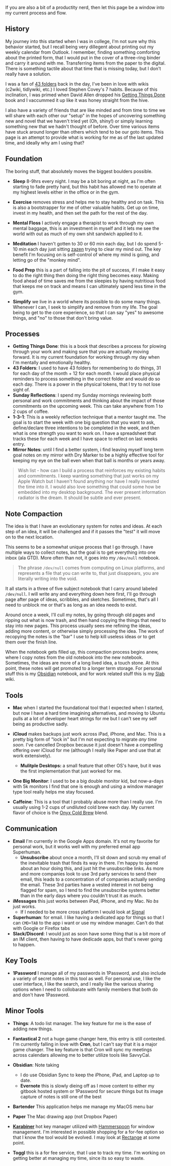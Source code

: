 If you are also a bit of a productity nerd, then let this page be a window into my current process and flow.

## History

My journey into this started when I was in college, I'm not sure why this behavior started, but I recall being very dillegent about printing out my weekly calendar from Outlook. I remember, finding something comforting about the printed form, that I would put in the cover of a three-ring binder and carry it around with me. Transferring items from the paper to the digital. There is something tactile about that time that is missing today, but I don't really have a solution. 

I was a fan of
[43 folders](http://www.43folders.com) back in the day, I've
been in love with wikis (c2wiki, tidlywiki, etc.) I loved Stephen
Covey's 7 habits. Because of this inclination, I was primed when David Allen
dropped his [Getting Things Done](https://www.amazon.com/Getting-Things-Done-Stress-Free-Productivity/dp/0142000280)
book and I vaccummed it up like it was honey straight from the hive.

I also have a variety of friends that are like minded and from time to
time we will share with each other our "setup" in the hopes of
uncovering something new and novel that we haven't tried yet (Oh, shiny!) or simply learning something new that we hadn't thought of
before. Over time various items have stuck around longer than others which tend to be our goto items. This page is an attempt to provide what is
working for me as of the last updated time, and ideally why am I using
that?

## Foundation

The boring stuff, that absolutely moves the biggest boulders possible.

- **Sleep** 8-9hrs every night. I may be a bit boring at night, as I'm often starting to fade pretty hard, but this habit has allowed me to operate at my highest levels either in the office or in the gym. 

-
  **Exercise** removes stress and helps me to stay healthy
  and on task. This is also a bootstrapper for me of other valuable
  habits. Get up on time, invest in my health, and then set the path for the rest of the day.
-
  **Mental Floss** I actively engage a therapist to work
  through my own mental baggage, this is an investment in myself and it lets me see the world with out as much of my own shit sandwich
  applied to it.
-
  **Meditation** I haven't gotten to 30 or 60 min each day,
  but I do spend 5-10 min each day just sitting
  [zazen](https://en.wikipedia.org/wiki/Zazen) trying to clear my mind
  out. The key benefit I'm focusing on is self-control of where my mind is going, and letting go of the "monkey mind".
-
  **Food Prep** this is a part of falling into the pit of
  success, if I make it easy to do the right thing then doing the right thing becomes easy. Making food ahead of time saves me from the sleepies by having nutritious food that keeps me on track and means I can ultimately spend less time in the gym.

- **Simplify** we live in a world where its possible to do some many things. Whenever I can, I seek to simplify and remove from my life. The goal being to get to the core experience, so that I can say "yes" to awesome things, and "no" to those that don't bring value.

## Processes

-
  **Getting Things Done**: this is a book that describes a
  process for plowing through your work and making sure that you are
  actually moving forward. It is my current foundation for working
  through my day when I'm mentally and emotionally healthy.
-
  **43 Folders**: I used to have 43 folders for remembering to do things,
  31 for each day of the month + 12 for each month. I would place
  physical reminders to process something in the correct folder and
  would do so each day. There is a power in the physical tokens, that I
  try to not lose sight of.
-
  **Sunday Reflections**: I spend my Sunday mornings
  reviewing both personal and work commitments and thinking about the
  impact of those commitments on the upcoming week. This can take
  anywhere from 1 to 2 cups of coffee.
-
  **1-3-1**: This is a weekly reflection technique that a
  mentor taught me. The goal is to start the week with one big question
  that you want to ask, define/declare three intentions to be completed
  in the week, and then what is one strength you want to work on. I have
  a spreadsheet that tracks these for each week and I have space to
  reflect on last weeks entry.
-
  **Mirror Notes**: until I find a better system, i find
  leaving myself long term goal notes on my mirror with Dry Marker to be
  a highly effective tool for keeping my eye on the ball even when that
  ball is months or years away.



> Wish list - how can I build a process that reinforces my existing habits
and commitments. I keep wanting something that just works on my Apple
Watch but I haven't found anything nor have I really invested the time
into it. I would also love something that could some how be embedded
into my desktop background. The ever present information radiator is the dream. It should be subtle and ever present.

## Note Compaction

The idea is that I have an evolutionary system for notes and ideas. At each step of an idea, it will be challenged and if it passes the "test" it will move on to the next location.

This seems to be a somewhat unique process that I go through. I have multiple ways to collect notes, but the goal is to get everything into one inbox (ala GTD). More often than not, it goes into my `/dev/null` notebook.

> The phrase `/dev/null` comes from computing on Linux platforms, and represents a file that you can write to, that just disappears, you are literally writing into the void.

It all starts in a three of five subject notebook that I carry around labeled `/dev/null`. I will write any and everything down here first, I'll go through page after page of ideas, scribbles, and sketches. Sometimes, that's all I need to unblock me or that's as long as an idea needs to exist.

Around once a week, I'll cull my notes, by going through old pages and ripping out what is now trash, and then hand copying the things that need to stay into new pages. This process usually sees me refining the ideas, adding more content, or otherwise simply processing the idea. The work of recopying the notes is the "bar" I use to help kill useless ideas or to get them over the finish line.

When the notebook gets filled up, this compaction process begins anew, where I copy notes from the old notebook into the new notebook. Sometimes, the ideas are more of a long lived idea, a touch stone. At this point, these notes will get promoted to a longer term storage. For personal stuff this is my [Obsidian](https://obsidian.md/) notebook, and for work related stuff this is my [Slab](https://slab.com/) wiki.

## Tools

- **Mac** when I started the foundational tool that I expected
when I started, but now I have a hard time imagining alternatives, and
moving to Ubuntu pulls at a lot of developer heart strings for me but I can't see my self being as productive sadly. 
- **iCloud**  makes backups just work across iPad, iPhone, and Mac. This is a pretty big form of "lock in" but I'm not expecting to migrate _any time soon._ I've cancelled Dropbox because it just doesn't have a compelling offering over iCloud for me (although I really like Paper and use that at work
extensively). 
  - **Mulitple Desktops:** a small feature that
  other OS's have, but it was the first implementation that just worked for
  me.

- **One Big Monitor**: I used to be a big double monitor kid,
but now-a-days with 5k monitors I find that one is enough and using a
window manager type tool really helps me stay focused.

- **Caffeine**: This is a tool that I probably abuse more than I really use. I'm usually using 1-2 cups of undiluted cold brew each day. My current flavor of choice is the [Onyx Cold Brew](https://onyxcoffeelab.com/products/cold-brew?variant=31888816078946) blend.

## Communication

- **Email** I'm currently in the Google Apps domain. It's not my favorite for personal work, but it works well with my preferred email app Superhuman.
  - **Unsubscribe** about once a month, I'll sit down and scrub my email of the inevitable trash that finds its way in there. I'm happy to spend about an hour doing this, and just hit the unsubscribe links. As more and more companies look to use 3rd party services to send their email, this leads to a concentration of of companies actually sending the email. These 3rd parties have a vested interest in not being flagged for spam, so I tend to find the unsubscribe systems better than in the early days where you couldn't trust it as much. 
- **iMessages** this just works between iPad, iPhone, and my Mac. No _bs_ just works.
  - If I needed to be more cross platform I would look at [Signal](https://signal.org/)
- **Superhuman**: for email. I like having a dedicated app for things so that I can `CMD+TAB` to the app i want or use my window  manager. Can't do that with Google or Firefox tabs
- __Slack/Discord__: I would just as soon have some thing that is a bit more of an IM client, then having to have dedicade apps, but that's never going to happen.

## Key Tools

- **1Password** I manage all of my passwords in 1Password, and also include a variety of secret notes in this tool as well. For personal use, I like the user interface, I like the search, and I really like the various sharing options when I need to collobarate with family members that both do and don't have 1Password.

## Minor Tools

- **Things**: A todo list manager. The key feature for me is the ease of adding new things.
- **Fantastical 2** not a huge game changer here, this
entry is still contested. I'm currently falling in love with **Cron**, but I can't say that it is a major game changer. The key feature is that Cron will sync my meetings across calendars allowing me to better utilize tools like SavvyCal.
- **Obsidian**: Note taking
  - I do use Obsidian Sync to keep the iPhone, iPad, and Laptop up to date.
  - **Evernote** this is slowly dieing off as I move content to either my gitbook hosted system or 1Password for secure things but its image capture of notes is still one of the best
- **Bartender** This application helps me manage my MacOS menu bar
- **Paper** The Mac drawing app (not Dropbox Paper)
- **[Karabiner](https://pqrs.org/osx/karabiner/)** hot key manager utilized with [Hammerspoon](https://www.hammerspoon.org/) for window management. I'm interested in possible shopping for a for-fee option so that I know the tool would be evolved. I may look at [Rectange](https://rectangleapp.com/) at some point.

- **Toggl** this is a for fee service, that I use to track my time. I'm working on getting better at managing my time, since its so easy to waste.
